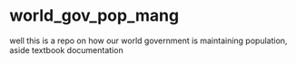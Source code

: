 # world_gov_pop_mang

well this is a repo on how our world government is maintaining population, aside textbook documentation

